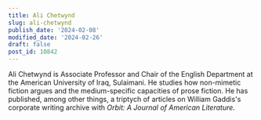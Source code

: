 ```yaml
---
title: Ali Chetwynd
slug: ali-chetwynd
publish_date: '2024-02-08'
modified_date: '2024-02-26'
draft: false
post_id: 10842
---
```


Ali Chetwynd is Associate Professor and Chair of the English Department at the American University of Iraq, Sulaimani. He studies how non-mimetic fiction argues and the medium-specific capacities of prose fiction. He has published, among other things, a triptych of articles on William Gaddis's corporate writing archive with *Orbit: A Journal of American Literature.*
